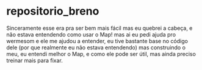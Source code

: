 # repositorio_breno


Sinceramente esse era pra ser bem mais fácil mas eu quebrei a cabeça, e não estava entendendo como usar o Map! mas ai eu pedi ajuda pro wermesom e ele me ajudou a entender, eu tive bastante base no código dele (por que realmente eu não estava entendendo) mas construindo o meu, eu entendi melhor o Map, e como ele pode ser útil, mas ainda preciso treinar mais para fixar. 
